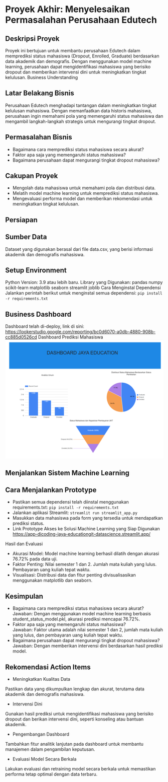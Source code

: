 # Proyek Akhir: Menyelesaikan Permasalahan Perusahaan Edutech
## Deskripsi Proyek
Proyek ini bertujuan untuk membantu perusahaan Edutech dalam memprediksi status mahasiswa (Dropout, Enrolled, Graduate) berdasarkan data akademik dan demografis. Dengan menggunakan model machine learning, perusahaan dapat mengidentifikasi mahasiswa yang berisiko dropout dan memberikan intervensi dini untuk meningkatkan tingkat kelulusan.
Business Understanding
## Latar Belakang Bisnis
Perusahaan Edutech menghadapi tantangan dalam meningkatkan tingkat kelulusan mahasiswa. Dengan memanfaatkan data historis mahasiswa, perusahaan ingin memahami pola yang memengaruhi status mahasiswa dan mengambil langkah-langkah strategis untuk mengurangi tingkat dropout.

## Permasalahan Bisnis
* Bagaimana cara memprediksi status mahasiswa secara akurat?
* Faktor apa saja yang memengaruhi status mahasiswa?
* Bagaimana perusahaan dapat mengurangi tingkat dropout mahasiswa?
## Cakupan Proyek
* Mengolah data mahasiswa untuk memahami pola dan distribusi data.
* Melatih model machine learning untuk memprediksi status mahasiswa.
* Mengevaluasi performa model dan memberikan rekomendasi untuk meningkatkan tingkat kelulusan.
## Persiapan
## Sumber Data
Dataset yang digunakan berasal dari file data.csv, yang berisi informasi akademik dan demografis mahasiswa.

## Setup Environment
Python Version: 3.9 atau lebih baru.
Library yang Digunakan:
pandas
numpy
scikit-learn
matplotlib
seaborn
streamlit
joblib
Cara Menginstal Dependensi
Jalankan perintah berikut untuk menginstal semua dependensi:
`` pip install -r requirements.txt ``
##  Business Dashboard

Dashboard telah di-deploy,  link di sini:
https://lookerstudio.google.com/reporting/bc0d6070-a0db-4880-908b-cc885d0526cd
Dashboard Prediksi Mahasiswa 
![rahmathidayat9-Dashboard Jaya Education](./rahmathidayat9-dashboardjayaeducation.png)


## Menjalankan Sistem Machine Learning
## Cara Menjalankan Prototype
* Pastikan semua dependensi telah diinstal menggunakan requirements.txt:
``` pip install -r requirements.txt ```
* Jalankan aplikasi Streamlit:
``` streamlit run streamlit_app.py ```
* Masukkan data mahasiswa pada form yang tersedia untuk mendapatkan prediksi status.
* Link Prototype Akses ke  Solusi Machine Learning yang Siap Digunakan
https://app-dicoding-jaya-educationgit-datascience.streamlit.app/ 

Hasil dan Evaluasi
* Akurasi Model: Model machine learning berhasil dilatih dengan akurasi 76.72% pada data uji.
* Faktor Penting:
Nilai semester 1 dan 2.
Jumlah mata kuliah yang lulus.
Pembayaran uang kuliah tepat waktu.
* Visualisasi:
Distribusi data dan fitur penting divisualisasikan menggunakan matplotlib dan seaborn.
## Kesimpulan
* Bagaimana cara memprediksi status mahasiswa secara akurat?<br>
Jawaban: Dengan menggunakan model machine learning berbasis student_status_model.pkl, akurasi prediksi mencapai 76.72%.
* Faktor apa saja yang memengaruhi status mahasiswa?<br>
Jawaban: Faktor utama adalah nilai semester 1 dan 2, jumlah mata kuliah yang lulus, dan pembayaran uang kuliah tepat waktu.
* Bagaimana perusahaan dapat mengurangi tingkat dropout mahasiswa?<br>
Jawaban: Dengan memberikan intervensi dini berdasarkan hasil prediksi model.
## Rekomendasi Action Items
* Meningkatkan Kualitas Data

Pastikan data yang dikumpulkan lengkap dan akurat, terutama data akademik dan demografis mahasiswa.
* Intervensi Dini

Gunakan hasil prediksi untuk mengidentifikasi mahasiswa yang berisiko dropout dan berikan intervensi dini, seperti konseling atau bantuan akademik.
* Pengembangan Dashboard

Tambahkan fitur analitik lanjutan pada dashboard untuk membantu manajemen dalam pengambilan keputusan.
* Evaluasi Model Secara Berkala

Lakukan evaluasi dan retraining model secara berkala untuk memastikan performa tetap optimal dengan data terbaru.
